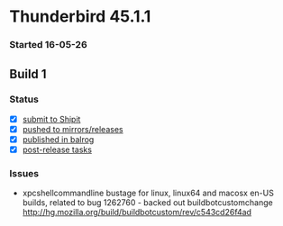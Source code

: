 # Thunderbird 45.1.1

### Started 16-05-26

## Build 1

### Status
- [x] [submit to Shipit](https://wiki.mozilla.org/Release:Release_Automation_on_Mercurial:Starting_a_Release#Submit_to_Ship_It)
- [x] [pushed to mirrors/releases](https://wiki.mozilla.org/Release:Release_Automation_on_Mercurial:Updates#Push_to_mirrors)
- [x] [published in balrog](https://wiki.mozilla.org/Release:Release_Automation_on_Mercurial:Updates_through_Shipping#Publish_in_Balrog)
- [x] [post-release tasks](https://wiki.mozilla.org/Release:Release_Automation_on_Mercurial:Updates_through_Shipping#Post-release_tasks)

### Issues
- xpcshellcommandline bustage for linux, linux64 and macosx en-US builds, related to bug 1262760 - backed out buildbotcustomchange http://hg.mozilla.org/build/buildbotcustom/rev/c543cd26f4ad


